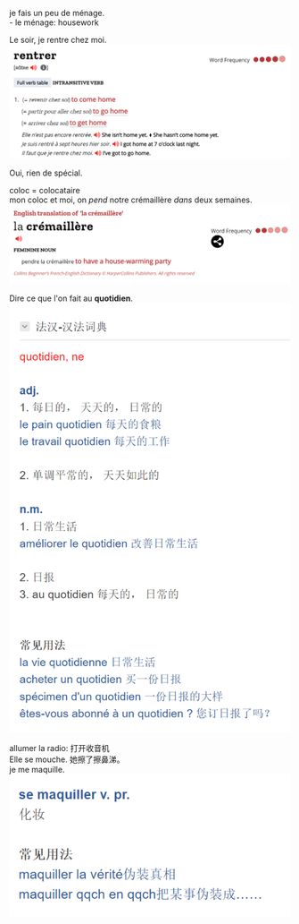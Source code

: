 
je fais un peu de ménage.  
    - le ménage: housework  

Le soir, je rentre chez moi.  
![Alt text](image-6.png)  

Oui, rien de spécial.  

coloc = colocataire  
mon coloc et moi, on *pend* notre crémaillère *dans* deux semaines.   
![Alt text](image-7.png)  

Dire ce que l'on fait au **quotidien**.  
![Alt text](image-8.png)  

allumer la radio: 打开收音机  
Elle se mouche. 她擦了擦鼻涕。  
je me maquille.  
![Alt text](image-9.png)  

